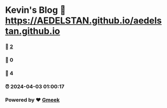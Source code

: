 # Kevin's Blog :link: https://AEDELSTAN.github.io/aedelstan.github.io 
### :page_facing_up: [2](https://AEDELSTAN.github.io/aedelstan.github.io/tag.html) 
### :speech_balloon: 0 
### :hibiscus: 4 
### :alarm_clock: 2024-04-03 01:00:17 
### Powered by :heart: [Gmeek](https://github.com/Meekdai/Gmeek)
